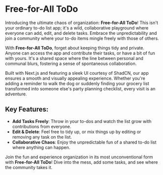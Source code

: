 # Free-for-All ToDo

Introducing the ultimate chaos of organization: **Free-for-All ToDo**! This isn't your ordinary to-do list app; it's a wild, collaborative playground where everyone can add, edit, and delete tasks. Embrace the unpredictability and join a community where your to-do items mingle freely with those of others.

With **Free-for-All ToDo**, forget about keeping things tidy and private. Anyone can access the app and contribute their tasks, or have a bit of fun with yours. It's a shared space where the line between personal and communal blurs, fostering a sense of spontaneous collaboration.

Built with Next.js and featuring a sleek UI courtesy of ShadCN, our app ensures a smooth and visually appealing experience. Whether you're adding a reminder to walk the dog or suddenly finding your grocery list transformed into someone else's party planning checklist, every visit is an adventure.

## Key Features:
- **Add Tasks Freely**: Throw in your to-dos and watch the list grow with contributions from everyone.
- **Edit & Delete**: Feel free to tidy up, or mix things up by editing or removing any task on the list.
- **Collaborative Chaos**: Enjoy the unpredictable fun of a shared to-do list where anything can happen.

Join the fun and experience organization in its most unconventional form with **Free-for-All ToDo**! Dive into the mess, add some tasks, and see where the community takes it.
